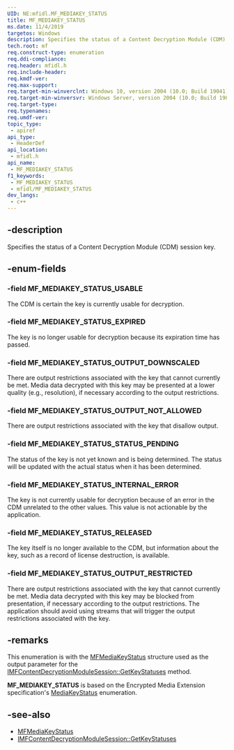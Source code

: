 ```yaml
---
UID: NE:mfidl.MF_MEDIAKEY_STATUS
title: MF_MEDIAKEY_STATUS
ms.date: 11/4/2019
targetos: Windows
description: Specifies the status of a Content Decryption Module (CDM) session key.
tech.root: mf
req.construct-type: enumeration
req.ddi-compliance: 
req.header: mfidl.h
req.include-header: 
req.kmdf-ver: 
req.max-support: 
req.target-min-winverclnt: Windows 10, version 2004 (10.0; Build 19041)
req.target-min-winversvr: Windows Server, version 2004 (10.0; Build 19041)
req.target-type: 
req.typenames: 
req.umdf-ver: 
topic_type:
 - apiref
api_type:
 - HeaderDef
api_location:
 - mfidl.h
api_name:
 - MF_MEDIAKEY_STATUS
f1_keywords:
 - MF_MEDIAKEY_STATUS
 - mfidl/MF_MEDIAKEY_STATUS
dev_langs:
 - c++
---
```


## -description

Specifies the status of a Content Decryption Module (CDM) session key.

## -enum-fields

### -field MF_MEDIAKEY_STATUS_USABLE

The CDM is certain the key is currently usable for decryption.

### -field MF_MEDIAKEY_STATUS_EXPIRED

The key is no longer usable for decryption because its expiration time has passed.

### -field MF_MEDIAKEY_STATUS_OUTPUT_DOWNSCALED

There are output restrictions associated with the key that cannot currently be met. Media data decrypted with this key may be presented at a lower quality (e.g., resolution), if necessary according to the output restrictions.

### -field MF_MEDIAKEY_STATUS_OUTPUT_NOT_ALLOWED

There are output restrictions associated with the key that disallow output.

### -field MF_MEDIAKEY_STATUS_STATUS_PENDING

The status of the key is not yet known and is being determined. The status will be updated with the actual status when it has been determined.

### -field MF_MEDIAKEY_STATUS_INTERNAL_ERROR

The key is not currently usable for decryption because of an error in the CDM unrelated to the other values. This value is not actionable by the application.

### -field MF_MEDIAKEY_STATUS_RELEASED

The key itself is no longer available to the CDM, but information about the key, such as a record of license destruction, is available.

### -field MF_MEDIAKEY_STATUS_OUTPUT_RESTRICTED

There are output restrictions associated with the key that cannot currently be met. Media data decrypted with this key may be blocked from presentation, if necessary according to the output restrictions. The application should avoid using streams that will trigger the output restrictions associated with the key.

## -remarks

This enumeration is with the [MFMediaKeyStatus](ns-mfidl-mfmediakeystatus.md) structure used as the output parameter for the [IMFContentDecryptionModuleSession::GetKeyStatuses](../mfcontentdecryptionmodule/nf-mfcontentdecryptionmodule-imfcontentdecryptionmodulesession-getkeystatuses.md) method.


**MF_MEDIAKEY_STATUS** is based on the Encrypted Media Extension specification's [MediaKeyStatus](https://www.w3.org/TR/2017/REC-encrypted-media-20170918/#dom-mediakeystatus) enumeration.

## -see-also

* [MFMediaKeyStatus](ns-mfidl-mfmediakeystatus.md)
* [IMFContentDecryptionModuleSession::GetKeyStatuses](../mfcontentdecryptionmodule/nf-mfcontentdecryptionmodule-imfcontentdecryptionmodulesession-getkeystatuses.md)